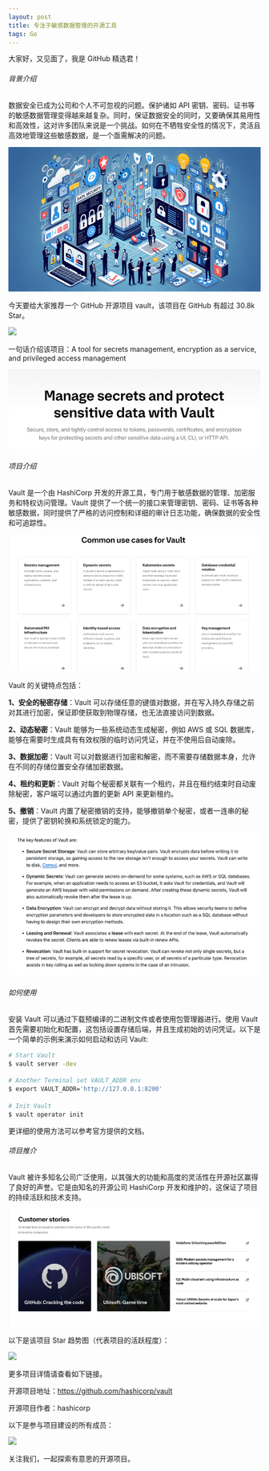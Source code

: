 ```yaml
---
layout: post
title: 专注于敏感数据管理的开源工具
tags: Go
---
```


大家好，又见面了，我是 GitHub 精选君！

###### 背景介绍

数据安全已成为公司和个人不可忽视的问题。保护诸如 API 密钥、密码、证书等的敏感数据管理变得越来越复杂。同时，保证数据安全的同时，又要确保其易用性和高效性，这对许多团队来说是一个挑战。如何在不牺牲安全性的情况下，灵活且高效地管理这些敏感数据，是一个亟需解决的问题。

![](https://raw.githubusercontent.com/ZhuPeng/pic/master/mac/compress_tmp-5a0dc1a3db8996cae0cc39413f994a2a.png)

今天要给大家推荐一个 GitHub 开源项目 vault，该项目在 GitHub 有超过 30.8k Star。

![](https://stats.deeptrain.net/repo/hashicorp/vault/?theme=light)

一句话介绍该项目：A tool for secrets management, encryption as a service, and privileged access management

![](https://raw.githubusercontent.com/ZhuPeng/pic/master/images/compress_image-20240629232342905.png)

###### 项目介绍

Vault 是一个由 HashiCorp 开发的开源工具，专门用于敏感数据的管理、加密服务和特权访问管理。Vault 提供了一个统一的接口来管理密钥、密码、证书等各种敏感数据，同时提供了严格的访问控制和详细的审计日志功能，确保数据的安全性和可追踪性。

![](https://raw.githubusercontent.com/ZhuPeng/pic/master/images/compress_image-20240629232439949.png)

Vault 的关键特点包括：

**1、安全的秘密存储**：Vault 可以存储任意的键值对数据，并在写入持久存储之前对其进行加密，保证即使获取到物理存储，也无法直接访问到数据。

**2、动态秘密**：Vault 能够为一些系统动态生成秘密，例如 AWS 或 SQL 数据库，能够在需要时生成具有有效权限的临时访问凭证，并在不使用后自动废除。

**3、数据加密**：Vault 可以对数据进行加密和解密，而不需要存储数据本身，允许在不同的存储位置安全存储加密数据。

**4、租约和更新**：Vault 对每个秘密都关联有一个租约，并且在租约结束时自动废除秘密，客户端可以通过内置的更新 API 来更新租约。

**5、撤销**：Vault 内置了秘密撤销的支持，能够撤销单个秘密，或者一连串的秘密，提供了密钥轮换和系统锁定的能力。

![](https://raw.githubusercontent.com/ZhuPeng/pic/master/images/compress_image-20240629232624376.png)

###### 如何使用

安装 Vault 可以通过下载预编译的二进制文件或者使用包管理器进行。使用 Vault 首先需要初始化和配置，这包括设置存储后端，并且生成初始的访问凭证。以下是一个简单的示例来演示如何启动和访问 Vault:

```sh
# Start Vault
$ vault server -dev

# Another Terminal set VAULT_ADDR env
$ export VAULT_ADDR='http://127.0.0.1:8200'

# Init Vault
$ vault operator init
```
更详细的使用方法可以参考官方提供的文档。

###### 项目推介

Vault 被许多知名公司广泛使用，以其强大的功能和高度的灵活性在开源社区赢得了良好的声誉。它是由知名的开源公司 HashiCorp 开发和维护的，这保证了项目的持续活跃和技术支持。

![](https://raw.githubusercontent.com/ZhuPeng/pic/master/images/compress_image-20240629232919777.png)

以下是该项目 Star 趋势图（代表项目的活跃程度）：

![](https://api.star-history.com/svg?repos=hashicorp/vault&type=Timeline)

更多项目详情请查看如下链接。

开源项目地址：https://github.com/hashicorp/vault 

开源项目作者：hashicorp

以下是参与项目建设的所有成员：

![](https://contrib.rocks/image?repo=hashicorp/vault)

关注我们，一起探索有意思的开源项目。

